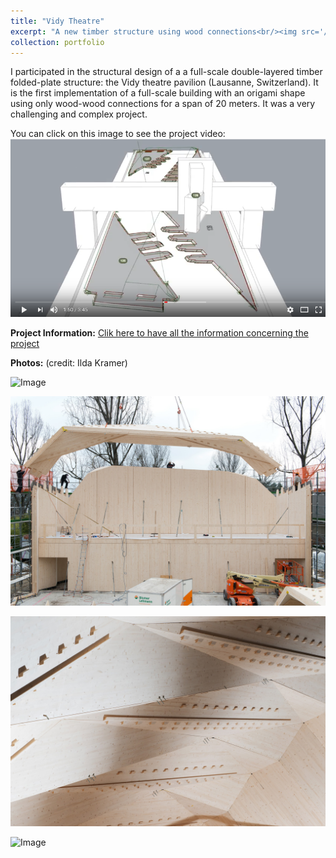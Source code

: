 ```yaml
---
title: "Vidy Theatre"
excerpt: "A new timber structure using wood connections<br/><img src='/images/pavillonterreKramer16.jpg'>"
collection: portfolio
---
```


I participated in the structural design of a a full-scale double-layered timber folded-plate structure: the Vidy theatre pavilion (Lausanne, Switzerland). It is the first implementation of a full-scale building with an origami shape using only wood-wood connections for a span of 20 meters. It was a very challenging and complex project.

You can click on this image to see the project video:
[![ImageVideo](/images/Imagevideoyoutube.png)](https://www.youtube.com/watch?v=co8yamUb6nI)

**Project Information:**
[Clik here to have all the information concerning the project](https://ibois.epfl.ch/page-139247-en.html)

**Photos:** (credit: Ilda Kramer)

![Image](/images/vidy01.jpg)

![Image](/images/vidy02.jpg)

![Image](/images/vidy03.jpg)

![Image](/images/vidy04.jpg)
